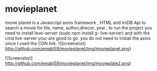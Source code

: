 # movieplanet

 movie planet is a Javascript axios framework , HTML and ImDB Api to search a movie for tile, name, author,direcor, year..
 to run the project you need to install leve-server (sudo npm install g- live-server) and with the cmd live-server your are good to go. you do not need to install the axios since I used the CDN link. 
![Screenshot] http://github.com/emabi59/movieplanet/img/movieplanet.png)


![Screenshot] http://github.com/emabi59/movieplanet/img/movieplate2.png)
